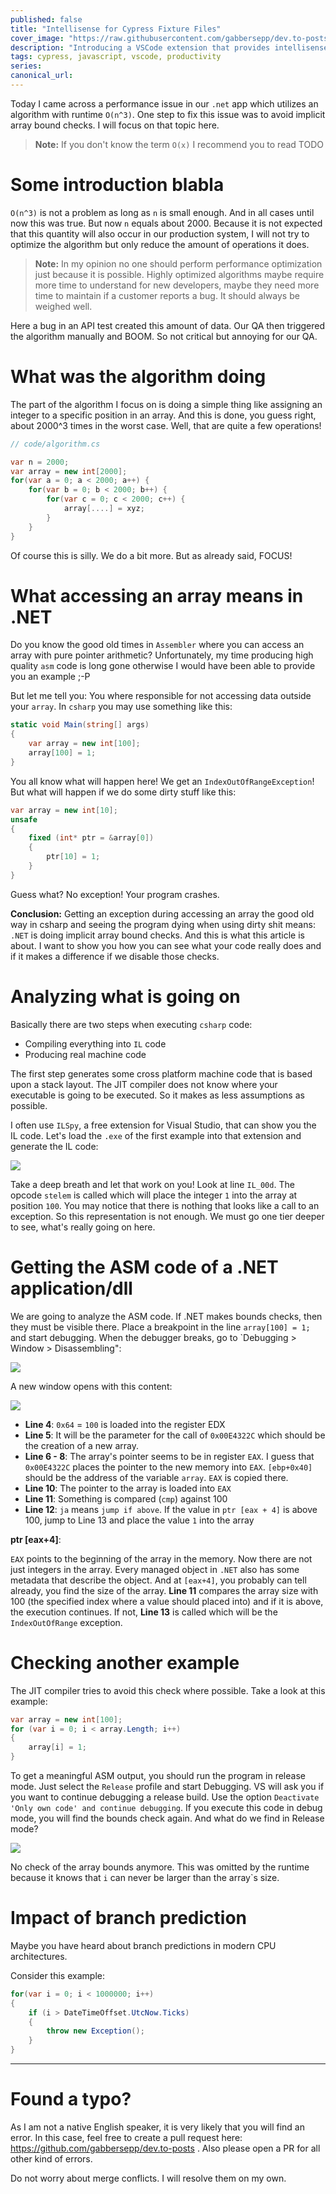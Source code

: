 ```yaml
---
published: false
title: "Intellisense for Cypress Fixture Files"
cover_image: "https://raw.githubusercontent.com/gabbersepp/dev.to-posts/master/blog-posts/intellisense-for-cypress-fixture-files/assets/your-asset.png"
description: "Introducing a VSCode extension that provides intellisense for cypress fixture file paths"
tags: cypress, javascript, vscode, productivity
series:
canonical_url:
---
```


Today I came across a performance issue in our `.net` app which utilizes an algorithm with runtime `O(n^3)`. One step to fix this issue was to avoid implicit array bound checks. I will focus on that topic here.

>**Note:** If you don't know the term `O(x)` I recommend you to read TODO

# Some introduction blabla

`O(n^3)` is not a problem as long as `n` is small enough. And in all cases until now this was true. But now `n` equals about 2000. Because it is not expected that this quantity will also occur in our production system, I will not try to optimize the algorithm but only reduce the amount of operations it does.

>**Note:** In my opinion no one should perform performance optimization just because it is possible. Highly optimized algorithms maybe require more time to understand for new developers, maybe they need more time to maintain if a customer reports a bug. It should always be weighed well.

Here a bug in an API test created this amount of data. Our QA then triggered the algorithm manually and BOOM. So not critical but annoying for our QA.

# What was the algorithm doing

The part of the algorithm I focus on is doing a simple thing like assigning an integer to a specific position in an array. And this is done, you guess right, about 2000^3 times in the worst case. Well, that are quite a few operations!

```cs
// code/algorithm.cs

var n = 2000;
var array = new int[2000];
for(var a = 0; a < 2000; a++) {
    for(var b = 0; b < 2000; b++) {
        for(var c = 0; c < 2000; c++) {
            array[....] = xyz;
        }
    }
}
```

Of course this is silly. We do a bit more. But as already said, FOCUS!

# What accessing an array means in .NET
Do you know the good old times in `Assembler` where you can access an array with pure pointer arithmetic? Unfortunately, my time producing high quality `asm` code is long gone otherwise I would have been able to provide you an example ;-P

But let me tell you: You where responsible for not accessing data outside your `array`. In `csharp` you may use something like this:

```cs
static void Main(string[] args)
{
    var array = new int[100];
    array[100] = 1;
}
```

You all know what will happen here! We get an `IndexOutOfRangeException`! But what will happen if we do some dirty stuff like this:

```cs
var array = new int[10];
unsafe
{
    fixed (int* ptr = &array[0])
    {
        ptr[10] = 1;
    }
}
```

Guess what? No exception! Your program crashes.

**Conclusion:** Getting an exception during accessing an array the good old way in csharp and seeing the program dying when using dirty shit means: `.NET` is doing implicit array bound checks. And this is what this article is about. I want to show you how you can see what your code really does and if it makes a difference if we disable those checks.

# Analyzing what is going on

Basically there are two steps when executing `csharp` code:
+ Compiling everything into `IL` code
+ Producing real machine code

The first step generates some cross platform machine code that is based upon a stack layout. The JIT compiler does not know where your executable is going to be executed. So it makes as less assumptions as possible. 

I often use `ILSpy`, a free extension for Visual Studio, that can show you the IL code. Let's load the `.exe` of the first example into that extension and generate the IL code:

![](./assets/ilspy-safe.jpg)

Take a deep breath and let that work on you! Look at line `IL_00d`. The opcode `stelem` is called which will place the integer `1` into the array at position `100`. You may notice that there is nothing that looks like a call to an exception. So this representation is not enough. We must go one tier deeper to see, what's really going on here.

# Getting the ASM code of a .NET application/dll

We are going to analyze the ASM code. If .NET makes bounds checks, then they must be visible there. Place a breakpoint in the line `array[100] = 1;` and start debugging. When the debugger breaks, go to `Debugging > Window > Disassembling":

![](./assets/vs-1.jpg)

A new window opens with this content:

![](./assets/asm-safe1.jpg)

+ **Line 4**: `0x64` = `100` is loaded into the register EDX
+ **Line 5**: It will be the parameter for the call of `0x00E4322C` which should be the creation of a new array. 
+ **Line 6 - 8**: The array's pointer seems to be in register `EAX`. I guess that `0x00E4322C` places the pointer to the new memory into `EAX`. `[ebp+0x40]` should be the address of the variable `array`. `EAX` is copied there.
+ **Line 10**: The pointer to the array is loaded into `EAX`
+ **Line 11**: Something is compared (`cmp`) against 100
+ **Line 12**: `ja` means `jump if above`. If the value in `ptr [eax + 4]` is above 100, jump to Line 13 and place the value `1` into the array

**ptr [eax+4]**:

`EAX` points to the beginning of the array in the memory. Now there are not just integers in the array. Every managed object in `.NET` also has some metadata that describe the object. And at `[eax+4]`, you probably can tell already, you find the size of the array. **Line 11** compares the array size with 100 (the specified index where a value should placed into) and if it is above, the execution continues. If not, **Line 13** is called which will be the `IndexOutOfRange` exception.

# Checking another example

The JIT compiler tries to avoid this check where possible. Take a look at this example:

```cs
var array = new int[100];
for (var i = 0; i < array.Length; i++)
{
    array[i] = 1;
}
```

To get a meaningful ASM output, you should run the program in release mode. Just select the `Release` profile and start Debugging. VS will ask you if you want to continue debugging a release build. Use the option `Deactivate 'Only own code' and continue debugging`. If you execute this code in debug mode, you will find the bounds check again. And what do we find in Release mode?

![](./assets/asm-safe2.jpg)

No check of the array bounds anymore. This was omitted by the runtime because it knows that `i` can never be larger than the array`s size.

# Impact of branch prediction

Maybe you have heard about branch predictions in modern CPU architectures. 

Consider this example:

```cs
for(var i = 0; i < 1000000; i++)
{
    if (i > DateTimeOffset.UtcNow.Ticks)
    {
        throw new Exception();
    }
}
```



----

# Found a typo?
As I am not a native English speaker, it is very likely that you will find an error. In this case, feel free to create a pull request here: https://github.com/gabbersepp/dev.to-posts . Also please open a PR for all other kind of errors.

Do not worry about merge conflicts. I will resolve them on my own. 